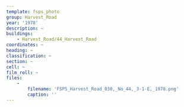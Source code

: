 ```yaml
---
template: fsps_photo
group: Harvest_Road
year: '1978'
description: ~
buildings:
    - Harvest_Road/44_Harvest_Road
coordinates: ~
heading: ~
classification: ~
section: ~
cell: ~
film_roll: ~
files:
    -
        filename: 'FSPS_Harvest_Road_030,_No_44,_3-1-E,_1978.png'
        caption: ''
---
```

